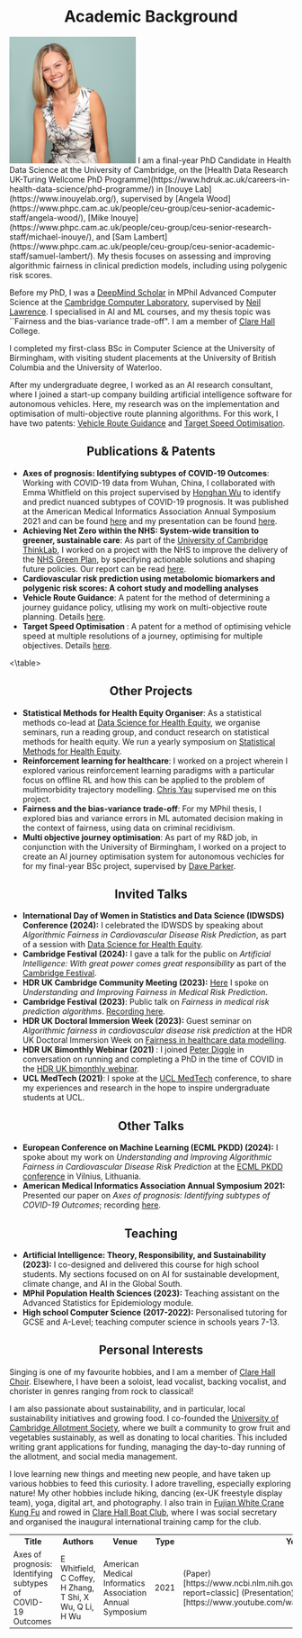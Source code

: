
# <center>Academic Background</center>
<img src="/clairecoffey_matriculation_photo.jpg" width="225" class="left-img"/>
I am a final-year PhD Candidate in Health Data Science at the University of Cambridge, on the [Health Data Research UK-Turing Wellcome PhD Programme](https://www.hdruk.ac.uk/careers-in-health-data-science/phd-programme/) in [Inouye Lab](https://www.inouyelab.org/), supervised by [Angela Wood](https://www.phpc.cam.ac.uk/people/ceu-group/ceu-senior-academic-staff/angela-wood/), [Mike Inouye](https://www.phpc.cam.ac.uk/people/ceu-group/ceu-senior-research-staff/michael-inouye/), and [Sam Lambert](https://www.phpc.cam.ac.uk/people/ceu-group/ceu-senior-academic-staff/samuel-lambert/). My thesis focuses on assessing and improving algorithmic fairness in clinical prediction models, including using polygenic risk scores.

Before my PhD, I was a [DeepMind Scholar](https://www.cst.cam.ac.uk/deepmind-scholars-cambridge) in MPhil Advanced Computer Science at the [Cambridge Computer Laboratory](https://www.cst.cam.ac.uk/), supervised by [Neil Lawrence](https://inverseprobability.com/). I specialised in AI and ML courses, and my thesis topic was ``Fairness and the bias-variance trade-off". I am a member of [Clare Hall](https://www.clarehall.cam.ac.uk/) College.

I completed my first-class BSc in Computer Science at the University of Birmingham, with visiting student placements at the University of British Columbia and the University of Waterloo.

After my undergraduate degree, I worked as an AI research consultant, where I joined a start-up company building artificial intelligence software for autonomous vehicles. Here, my research was on the implementation and optimisation of multi-objective route planning algorithms. For this work, I have two patents: [Vehicle Route Guidance](https://patents.google.com/patent/US20190346275A1/en) and [Target Speed Optimisation](https://www.ipo.gov.uk/p-find-publication-getPDF.pdf?PatentNo=GB2555794&DocType=A&JournalNumber=6730).

## <center>Publications & Patents</center>
- <b>Axes of prognosis: Identifying subtypes of COVID-19 Outcomes</b>: Working with COVID-19 data from Wuhan, China, I collaborated with Emma Whitfield on this project supervised by [Honghan Wu](https://iris.ucl.ac.uk/iris/browse/profile?upi=HWWUX46) to identify and predict nuanced subtypes of COVID-19 prognosis. It was published at the American Medical Informatics Association Annual Symposium 2021 and can be found [here](https://www.ncbi.nlm.nih.gov/pmc/articles/PMC8861682/?report=classic) and my presentation can be found [here](https://www.youtube.com/watch?v=WT9sfyTnmuE). 
- <b>Achieving Net Zero within the NHS: System-wide transition to greener, sustainable care</b>: As part of the [University of Cambridge ThinkLab](https://www.thinklab.strategic-partnerships.admin.cam.ac.uk/), I worked on a project with the NHS to improve the delivery of the [NHS Green Plan](https://www.england.nhs.uk/greenernhs/wp-content/uploads/sites/51/2020/10/delivering-a-net-zero-national-health-service.pdf), by specifying actionable solutions and shaping future policies. Our report can be read [here](https://www.repository.cam.ac.uk/handle/1810/335306).
- <b>Cardiovascular risk prediction using metabolomic biomarkers and polygenic risk scores: A cohort study and modelling analyses</b>
- <b>Vehicle Route Guidance</b>: A patent for the method of determining a journey guidance policy, utlising my work on multi-objective route planning. Details [here]((https://patents.google.com/patent/US20190346275A1/en)). 
- <b> Target Speed Optimisation </b>: A patent for a method of optimising vehicle speed at multiple resolutions of a journey, optimising for multiple objectives. Details [here](https://www.ipo.gov.uk/p-find-publication-getPDF.pdf?PatentNo=GB2555794&DocType=A&JournalNumber=6730).

<table id="customers">
  <tr>
    <th>Title</th>
    <th>Authors</th>
    <th>Venue</th>
    <th>Type</th>
    <th>Year</th>
    <th>Links</th>
  </tr>
  <tr>
    <td>Axes of prognosis: Identifying subtypes of COVID-19 Outcomes</td>
    <td>E Whitfield, C Coffey, H Zhang, T Shi, X Wu, Q Li, H Wu</td>
    <td>American Medical Informatics Association Annual Symposium</td>
    <td>2021</td>
    <td>(Paper)[https://www.ncbi.nlm.nih.gov/pmc/articles/PMC8861682/?report=classic] (Presentation)[https://www.youtube.com/watch?v=WT9sfyTnmuE]</td>
  </tr>
<\table>

## <center>Other Projects</center>
- <b>Statistical Methods for Health Equity Organiser</b>: As a statistical methods co-lead at [Data Science for Health Equity](https://www.datascienceforhealthequity.com/), we organise seminars, run a reading group, and conduct research on statistical methods for health equity. We run a yearly symposium on [Statistical Methods for Health Equity](https://www.datascienceforhealthequity.com/event-details/ucl-symposium-on-statistical-methods-for-health-equity).
- <b> Reinforcement learning for healthcare</b>: I worked on a project wherein I explored various reinforcement learning paradigms with a particular focus on offline RL and how this can be applied to the problem of multimorbidity trajectory modelling. [Chris Yau](https://cwcyau.github.io/authors/admin/) supervised me on this project.
- <b>Fairness and the bias-variance trade-off</b>: For my MPhil thesis, I explored bias and variance errors in ML automated decision making in the context of fairness, using data on criminal recidivism. 
- <b>Multi objective journey optimisation</b>: As part of my R&D job, in conjunction with the University of Birmingham, I worked on a project to create an AI journey optimisation system for autonomous vechicles for for my final-year BSc project, supervised by [Dave Parker](https://www.cs.ox.ac.uk/people/david.parker/home.html). 

## <center>Invited Talks</center>
- <b> International Day of Women in Statistics and Data Science (IDWSDS) Conference (2024):</b> I celebrated the IDWSDS by speaking about <i>Algorithmic Fairness in Cardiovascular Disease Risk Prediction</i>, as part of a session with [Data Science for Health Equity](https://www.datascienceforhealthequity.com/).
- <b> Cambridge Festival (2024):</b> I gave a talk for the public on <i> Artificial Intelligence: With great power comes great responsibility</i> as part of the [Cambridge Festival](https://www.festival.cam.ac.uk/events/artificial-intelligence-great-power-comes-great-responsibility).
- <b> HDR UK Cambridge Community Meeting (2023):</b> [Here](https://www.hdruk.ac.uk/events/hdr-uk-community-meetings/) I spoke on <i>Understanding and Improving Fairness in Medical Risk Prediction</i>. 
- <b>Cambridge Festival (2023)</b>: Public talk on <i>Fairness in medical risk prediction algorithms</i>. [Recording here](https://www.youtube.com/watch?v=Zo3vSvnAcx4&list=PL7VR7iDFpJEEnKx3htCOGwqCeJMQ5aJ52&index=2).
- <b>HDR UK Doctoral Immersion Week (2023):</b> Guest seminar on <i>Algorithmic fairness in cardiovascular disease risk prediction</i> at the HDR UK Doctoral Immersion Week on [Fairness in healthcare data modelling](https://cwcyau.github.io/hdrukphdcourses/courses/fairness.html). 
- <b>HDR UK Bimonthly Webinar (2021) </b>: I joined [Peter Diggle](https://www.lancaster.ac.uk/staff/diggle/) in conversation on running and completing a PhD in the time of COVID in the [HDR UK bimonthly webinar](https://www.hdruk.ac.uk/bimonthly-one-institute-webinars/).
- <b>UCL MedTech (2021)</b>: I spoke at the [UCL MedTech](https://uclmed.tech/) conference, to share my experiences and research in the hope to inspire undergraduate students at UCL.

## <center>Other Talks</center>
- <b>European Conference on Machine Learning (ECML PKDD) (2024):</b> I spoke about my work on <i>Understanding and Improving Algorithmic Fairness in Cardiovascular Disease Risk Prediction</i> at the [ECML PKDD conference](https://ecmlpkdd.org/) in Vilnius, Lithuania.
- <b>American Medical Informatics Association Annual Symposium 2021:</b> Presented our paper on <i>Axes of prognosis: Identifying subtypes of COVID-19 Outcomes</i>; recording [here](https://www.youtube.com/watch?v=WT9sfyTnmuE). 

## <center>Teaching</center>
- <b> Artificial Intelligence: Theory, Responsibility, and Sustainability (2023):</b> I co-designed and delivered this course for high school students. My sections focused on on AI for sustainable development, climate change, and AI in the Global South. 
- <b> MPhil Population Health Sciences (2023):</b> Teaching assistant on the Advanced Statistics for Epidemiology module.
- <b> High school Computer Science (2017-2022):</b> Personalised tutoring for GCSE and A-Level; teaching computer science in schools years 7-13.

## <center>Personal Interests</center>
Singing is one of my favourite hobbies, and I am a member of [Clare Hall Choir](https://www.clarehall.cam.ac.uk/music/). Elsewhere, I have been a soloist, lead vocalist, backing vocalist, and chorister in genres ranging from rock to classical! 

I am also passionate about sustainability, and in particular, local sustainability initiatives and growing food. I co-founded the [University of Cambridge Allotment Society](https://cam-uni-allotment.github.io/), where we built a community to grow fruit and vegetables sustainably, as well as donating to local charities. This included writing grant applications for funding, managing the day-to-day running of the allotment, and social media management. 

I love learning new things and meeting new people, and have taken up various hobbies to feed this curiosity. I adore travelling, especially exploring nature! My other hobbies include hiking, dancing (ex-UK freestyle display team), yoga, digital art, and photography. I also train in [Fujian White Crane Kung Fu](https://www.fwckungfu.com/) and rowed in [Clare Hall Boat Club](https://www.clarehall.cam.ac.uk/chbc/), where I was social secretary and organised the inaugural international training camp for the club. 
